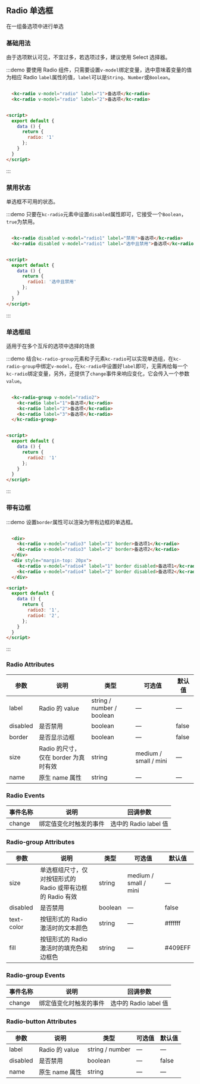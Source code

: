 <script>
  module.exports = {
    data() {
      return {
        radio: '1',
        radio1: '选中且禁用',
        radio2: '3',
        radio3: '1',
        radio4: '2',
      };
    }
  };
</script>

<style>
  .docs-demo,
  .docs-demo__triangle {
    margin-top: 20px;
  }
</style>

## Radio 单选框

在一组备选项中进行单选

### 基础用法

由于选项默认可见，不宜过多，若选项过多，建议使用 Select 选择器。

:::demo 要使用 Radio 组件，只需要设置`v-model`绑定变量，选中意味着变量的值为相应 Radio `label`属性的值，`label`可以是`String`、`Number`或`Boolean`。

```html

  <kc-radio v-model="radio" label="1">备选项</kc-radio>
  <kc-radio v-model="radio" label="2">备选项</kc-radio>


<script>
  export default {
    data () {
      return {
        radio: '1'
      };
    }
  }
</script>
```
:::

### 禁用状态

单选框不可用的状态。

:::demo 只要在`kc-radio`元素中设置`disabled`属性即可，它接受一个`Boolean`，`true`为禁用。
```html

  <kc-radio disabled v-model="radio1" label="禁用">备选项</kc-radio>
  <kc-radio disabled v-model="radio1" label="选中且禁用">备选项</kc-radio>


<script>
  export default {
    data () {
      return {
        radio1: '选中且禁用'
      };
    }
  }
</script>
```
:::

### 单选框组

适用于在多个互斥的选项中选择的场景

:::demo 结合`kc-radio-group`元素和子元素`kc-radio`可以实现单选组，在`kc-radio-group`中绑定`v-model`，在`kc-radio`中设置好`label`即可，无需再给每一个`kc-radio`绑定变量，另外，还提供了`change`事件来响应变化，它会传入一个参数`value`。

```html

  <kc-radio-group v-model="radio2">
    <kc-radio label="1">备选项</kc-radio>
    <kc-radio label="2">备选项</kc-radio>
    <kc-radio label="3">备选项</kc-radio>
  </kc-radio-group>


<script>
  export default {
    data () {
      return {
        radio2: '1'
      };
    }
  }
</script>
```
:::


### 带有边框

:::demo 设置`border`属性可以渲染为带有边框的单选框。
```html

  <div>
    <kc-radio v-model="radio3" label="1" border>备选项1</kc-radio>
    <kc-radio v-model="radio3" label="2" border>备选项2</kc-radio>
  </div>
  <div style="margin-top: 20px">
    <kc-radio v-model="radio4" label="1" border disabled>备选项1</kc-radio>
    <kc-radio v-model="radio4" label="2" border disabled>备选项2</kc-radio>
  </div>

<script>
  export default {
    data () {
      return {
        radio3: '1',
        radio4: '2',
      };
    }
  }
</script>
```
:::

### Radio Attributes
| 参数      | 说明    | 类型      | 可选值       | 默认值   |
|---------- |-------- |---------- |-------------  |-------- |
| label     | Radio 的 value   | string / number / boolean    |       —        |      —   |
| disabled  | 是否禁用    | boolean   | — | false   |
| border  | 是否显示边框  | boolean   | — | false   |
| size  | Radio 的尺寸，仅在 border 为真时有效  | string  | medium / small / mini | — |
| name | 原生 name 属性 | string    |      —         |     —    |

### Radio Events
| 事件名称 | 说明 | 回调参数 |
|---------- |-------- |---------- |
| change  | 绑定值变化时触发的事件 |  选中的 Radio label 值  |

### Radio-group Attributes
| 参数      | 说明    | 类型      | 可选值       | 默认值   |
|---------- |-------- |---------- |-------------  |-------- |
| size     | 单选框组尺寸，仅对按钮形式的 Radio 或带有边框的 Radio 有效   | string  | medium / small / mini |    —     |
| disabled  | 是否禁用    | boolean   | — | false   |
| text-color  | 按钮形式的 Radio 激活时的文本颜色    | string   | — | #ffffff   |
| fill  | 按钮形式的 Radio 激活时的填充色和边框色    | string   | — | #409EFF   |

### Radio-group Events
| 事件名称 | 说明 | 回调参数 |
|---------- |-------- |---------- |
| change  | 绑定值变化时触发的事件 |  选中的 Radio label 值  |

### Radio-button Attributes
| 参数      | 说明    | 类型      | 可选值       | 默认值   |
|---------- |-------- |---------- |-------------  |-------- |
| label     | Radio 的 value  | string / number  |        —       |     —    |
| disabled  | 是否禁用    | boolean   | — | false   |
| name | 原生 name 属性 | string    |      —         |     —    |
